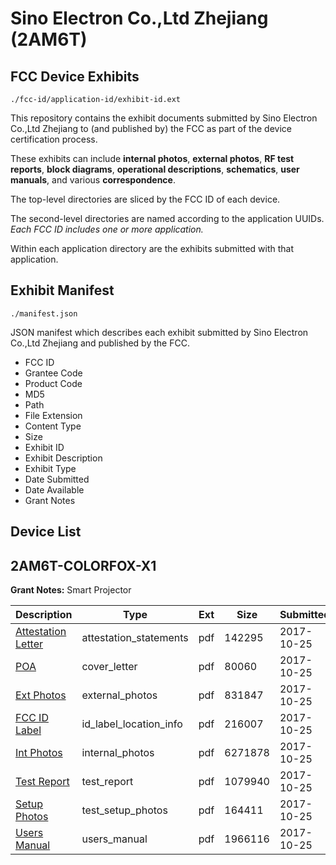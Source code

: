 # Sino Electron Co.,Ltd Zhejiang (2AM6T)
## FCC Device Exhibits

```
./fcc-id/application-id/exhibit-id.ext
```

This repository contains the exhibit documents submitted by Sino Electron Co.,Ltd Zhejiang to (and published by) the FCC as part of the device certification process.

These exhibits can include **internal photos**, **external photos**, **RF test reports**, **block diagrams**, **operational descriptions**, **schematics**, **user manuals**, and various **correspondence**.

The top-level directories are sliced by the FCC ID of each device.

The second-level directories are named according to the application UUIDs. *Each FCC ID includes one or more application.*

Within each application directory are the exhibits submitted with that application. 

## Exhibit Manifest

```
./manifest.json
```

JSON manifest which describes each exhibit submitted by Sino Electron Co.,Ltd Zhejiang and published by the FCC.

- FCC ID
- Grantee Code
- Product Code
- MD5
- Path
- File Extension
- Content Type
- Size
- Exhibit ID
- Exhibit Description
- Exhibit Type
- Date Submitted
- Date Available
- Grant Notes

## Device List
## 2AM6T-COLORFOX-X1
**Grant Notes:** Smart Projector

| Description | Type | Ext | Size | Submitted | Available |
| ----------- | ---- | --- | ---- | --------- | --------- |
| [Attestation Letter](2AM6T-COLORFOX-X1/f45ac5a85a609ae395f06b94a7fe7ac5/3617500.pdf) | attestation_statements | pdf | 142295 | 2017-10-25 | 2017-10-25 |
| [POA](2AM6T-COLORFOX-X1/f45ac5a85a609ae395f06b94a7fe7ac5/3617497.pdf) | cover_letter | pdf | 80060 | 2017-10-25 | 2017-10-25 |
| [Ext Photos](2AM6T-COLORFOX-X1/f45ac5a85a609ae395f06b94a7fe7ac5/3617506.pdf) | external_photos | pdf | 831847 | 2017-10-25 | 2017-10-25 |
| [FCC ID Label](2AM6T-COLORFOX-X1/f45ac5a85a609ae395f06b94a7fe7ac5/3617509.pdf) | id_label_location_info | pdf | 216007 | 2017-10-25 | 2017-10-25 |
| [Int Photos](2AM6T-COLORFOX-X1/f45ac5a85a609ae395f06b94a7fe7ac5/3617513.pdf) | internal_photos | pdf | 6271878 | 2017-10-25 | 2017-10-25 |
| [Test Report](2AM6T-COLORFOX-X1/f45ac5a85a609ae395f06b94a7fe7ac5/3617538.pdf) | test_report | pdf | 1079940 | 2017-10-25 | 2017-10-25 |
| [Setup Photos](2AM6T-COLORFOX-X1/f45ac5a85a609ae395f06b94a7fe7ac5/3617542.pdf) | test_setup_photos | pdf | 164411 | 2017-10-25 | 2017-10-25 |
| [Users Manual](2AM6T-COLORFOX-X1/f45ac5a85a609ae395f06b94a7fe7ac5/3617543.pdf) | users_manual | pdf | 1966116 | 2017-10-25 | 2017-10-25 |
